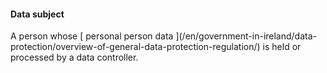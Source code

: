 ####  Data subject

A person whose [ personal person data ](/en/government-in-ireland/data-
protection/overview-of-general-data-protection-regulation/) is held or
processed by a data controller.

